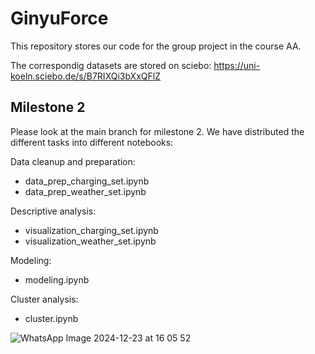 # GinyuForce

This repository stores our code for the group project in the course AA.

The correspondig datasets are stored on sciebo: https://uni-koeln.sciebo.de/s/B7RIXQi3bXxQFlZ

## Milestone 2
Please look at the main branch for milestone 2. We have distributed the different tasks into different notebooks:

Data cleanup and preparation:
- data_prep_charging_set.ipynb
- data_prep_weather_set.ipynb

Descriptive analysis:
- visualization_charging_set.ipynb
- visualization_weather_set.ipynb

Modeling:
- modeling.ipynb

Cluster analysis:
- cluster.ipynb

![WhatsApp Image 2024-12-23 at 16 05 52](https://github.com/user-attachments/assets/fb413fb5-69b4-48b7-b640-2aa242f20314)
